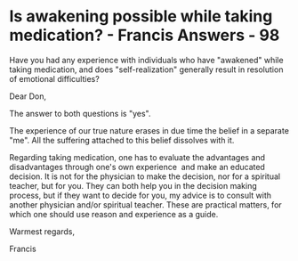 # Is awakening possible while taking medication? - Francis Answers - 98

Have you had any experience with individuals who have &quot;awakened&quot; while taking medication, and does &quot;self-realization&quot; generally result in resolution of emotional difficulties?

Dear Don,

The answer to both questions is &quot;yes&quot;.

The experience of our true nature erases in due time the belief in a separate &quot;me&quot;. All the suffering attached to this belief dissolves with it.

Regarding taking medication, one has to evaluate the advantages and disadvantages through one's own experience &nbsp;and make an educated decision. It is not for the physician to make the decision, nor for a spiritual teacher, but for you. They can both help you in the decision making process, but if they want to decide for you, my advice is to consult with another physician and/or spiritual teacher. These are practical matters, for which one should use reason and experience as a guide.

Warmest regards,

Francis

